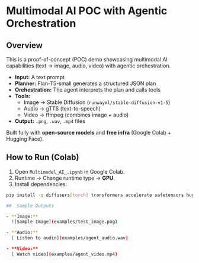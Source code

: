 
# Multimodal AI POC with Agentic Orchestration

##  Overview
This is a proof-of-concept (POC) demo showcasing multimodal AI capabilities (text → image, audio, video) with agentic orchestration.

- **Input:** A text prompt  
- **Planner:** Flan-T5-small generates a structured JSON plan  
- **Orchestration:** The agent interprets the plan and calls tools  
- **Tools:**
  - Image → Stable Diffusion (`runwayml/stable-diffusion-v1-5`)
  - Audio → gTTS (text-to-speech)
  - Video → ffmpeg (combines image + audio)
- **Output:** `.png`, `.wav`, `.mp4` files  

Built fully with **open-source models** and **free infra** (Google Colab + Hugging Face).

##  How to Run (Colab)
1. Open `Multimodel_AI_.ipynb` in Google Colab.  
2. Runtime → Change runtime type → **GPU**.  
3. Install dependencies:
```bash
pip install -q diffusers[torch] transformers accelerate safetensors huggingface_hub ffmpeg-python gTTS

##  Sample Outputs

- **Image:**  
  ![Sample Image](examples/test_image.png)

- **Audio:**  
  [ Listen to audio](examples/agent_audio.wav)

- **Video:**  
  [ Watch video](examples/agent_video.mp4)
